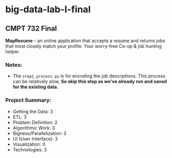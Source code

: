 # big-data-lab-I-final
## CMPT 732 Final

**MapResume** - an online application that accepts a resume and returns jobs that most closely match your profile. Your worry-free Co-op & job hunting helper.

### Notes:

- The `step1_process.py` is for encoding the job descriptions. This process can be relatively slow, **So skip this step as we’ve already run and saved for the existing data.**


### Project Summary:
- Getting the Data: 3
- ETL: 3
- Problem Definition: 2
- Algorithmic Work: 3
- Bigness/Parallelization: 3
- UI (User Interface): 3
- Visualization: 0
- Technologies: 3

